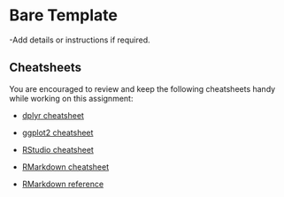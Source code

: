 # Bare Template

-Add details or instructions if required.

## Cheatsheets

You are encouraged to review and keep the following cheatsheets handy while working on this assignment:

*   [dplyr cheatsheet][dplyr-cheatsheet]

*   [ggplot2 cheatsheet][ggplot2-cheatsheet]

*   [RStudio cheatsheet][rstudio-cheatsheet]

*   [RMarkdown cheatsheet][rmarkdown-cheatsheet]

*   [RMarkdown reference][rmarkdown-reference]

[dplyr-cheatsheet]:     https://github.com/rstudio/cheatsheets/raw/master/data-transformation.pdf
[ggplot2-cheatsheet]:   https://github.com/rstudio/cheatsheets/raw/master/data-visualization-2.1.pdf
[rstudio-cheatsheet]:   https://github.com/rstudio/cheatsheets/raw/master/rstudio-ide.pdf
[rmarkdown-reference]:  https://www.rstudio.com/wp-content/uploads/2015/03/rmarkdown-reference.pdf
[rmarkdown-cheatsheet]: https://github.com/rstudio/cheatsheets/raw/master/rmarkdown-2.0.pdf
